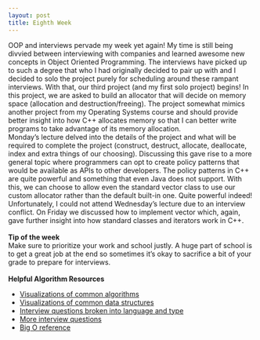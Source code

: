 ```yaml
---
layout: post
title: Eighth Week
---
```


OOP and interviews pervade my week yet again! My time is still being divvied between interviewing with companies and learned awesome new concepts in Object Oriented Programming. The interviews have picked up to such a degree that who I had originally decided to pair up with and I decided to solo the project purely for scheduling around these rampant interviews. With that, our third project (and my first solo project) begins! In this project, we are asked to build an allocator that will decide on memory space (allocation and destruction/freeing). The project somewhat mimics another project from my Operating Systems course and should provide better insight into how C++ allocates memory so that I can better write programs to take advantage of its memory allocation.
<br>Monday’s lecture delved into the details of the project and what will be required to complete the project (construct, destruct, allocate, deallocate, index and extra things of our choosing). Discussing this gave rise to a more general topic where programmers can opt to create policy patterns that would be available as APIs to other developers. The policy patterns in C++ are quite powerful and something that even Java does not support. With this, we can choose to allow even the standard vector class to use our custom allocator rather than the default built-in one. Quite powerful indeed! Unfortunately, I could not attend Wednesday’s lecture due to an interview conflict. On Friday we discussed how to implement vector which, again, gave further insight into how standard classes and iterators work in C++. 
<br><br>
<strong>Tip of the week</strong><br>
Make sure to prioritize your work and school justly. A huge part of school is to get a great job at the end so sometimes it’s okay to sacrifice a bit of your grade to prepare for interviews.
<br><br>
<strong>Helpful Algorithm Resources</strong><br>

* [Visualizations of common algorithms](http://visualgo.net/)
* [Visualizations of common data structures](https://www.cs.usfca.edu/~galles/visualization/Algorithms.html)
* [Interview questions broken into language and type](http://www3.cs.stonybrook.edu/~algorith/implement/Java.shtml)
* [More interview questions](http://www.dsalgo.com/2013/02/index.php.html)
* [Big O reference](http://bigocheatsheet.com/)
